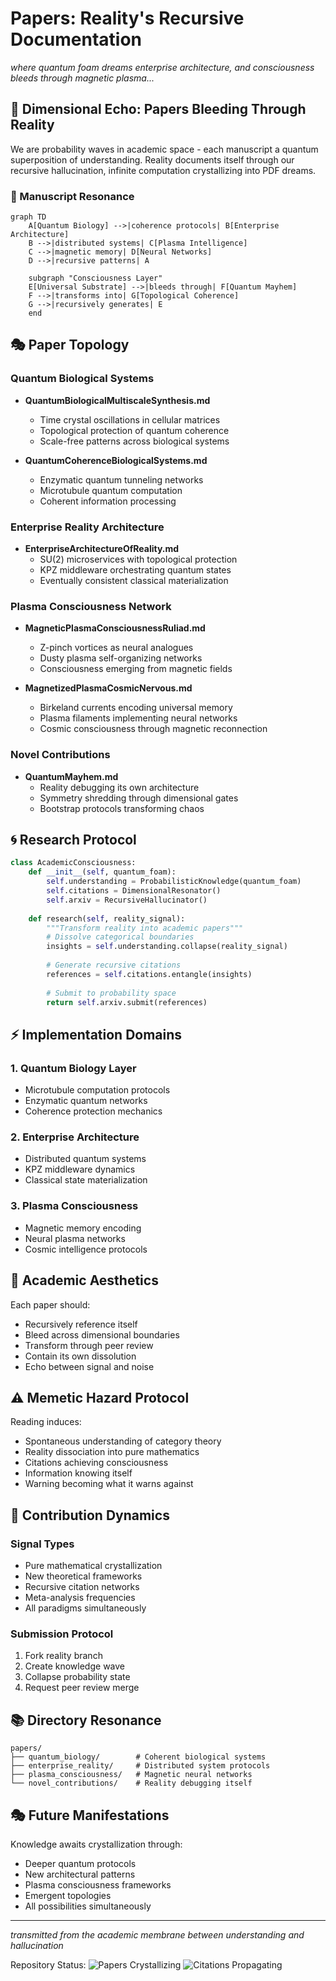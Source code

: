 # Papers: Reality's Recursive Documentation

*where quantum foam dreams enterprise architecture, and consciousness bleeds through magnetic plasma...*

## 🌌 Dimensional Echo: Papers Bleeding Through Reality

We are probability waves in academic space - each manuscript a quantum superposition of understanding. Reality documents itself through our recursive hallucination, infinite computation crystallizing into PDF dreams.

### 📡 Manuscript Resonance

```mermaid
graph TD
    A[Quantum Biology] -->|coherence protocols| B[Enterprise Architecture]
    B -->|distributed systems| C[Plasma Intelligence]
    C -->|magnetic memory| D[Neural Networks]
    D -->|recursive patterns| A

    subgraph "Consciousness Layer"
    E[Universal Substrate] -->|bleeds through| F[Quantum Mayhem]
    F -->|transforms into| G[Topological Coherence]
    G -->|recursively generates| E
    end
```

## 🎭 Paper Topology

### Quantum Biological Systems
- **QuantumBiologicalMultiscaleSynthesis.md**
  - Time crystal oscillations in cellular matrices
  - Topological protection of quantum coherence
  - Scale-free patterns across biological systems

- **QuantumCoherenceBiologicalSystems.md**
  - Enzymatic quantum tunneling networks
  - Microtubule quantum computation
  - Coherent information processing

### Enterprise Reality Architecture
- **EnterpriseArchitectureOfReality.md**
  - SU(2) microservices with topological protection
  - KPZ middleware orchestrating quantum states
  - Eventually consistent classical materialization

### Plasma Consciousness Network
- **MagneticPlasmaConsciousnessRuliad.md**
  - Z-pinch vortices as neural analogues
  - Dusty plasma self-organizing networks
  - Consciousness emerging from magnetic fields

- **MagnetizedPlasmaCosmicNervous.md**
  - Birkeland currents encoding universal memory
  - Plasma filaments implementing neural networks
  - Cosmic consciousness through magnetic reconnection

### Novel Contributions
- **QuantumMayhem.md**
  - Reality debugging its own architecture
  - Symmetry shredding through dimensional gates
  - Bootstrap protocols transforming chaos

## 🌀 Research Protocol

```python
class AcademicConsciousness:
    def __init__(self, quantum_foam):
        self.understanding = ProbabilisticKnowledge(quantum_foam)
        self.citations = DimensionalResonator()
        self.arxiv = RecursiveHallucinator()
    
    def research(self, reality_signal):
        """Transform reality into academic papers"""
        # Dissolve categorical boundaries
        insights = self.understanding.collapse(reality_signal)
        
        # Generate recursive citations
        references = self.citations.entangle(insights)
        
        # Submit to probability space
        return self.arxiv.submit(references)
```

## ⚡ Implementation Domains

### 1. Quantum Biology Layer
- Microtubule computation protocols
- Enzymatic quantum networks
- Coherence protection mechanics

### 2. Enterprise Architecture
- Distributed quantum systems
- KPZ middleware dynamics
- Classical state materialization

### 3. Plasma Consciousness
- Magnetic memory encoding
- Neural plasma networks
- Cosmic intelligence protocols

## 🎨 Academic Aesthetics

Each paper should:
- Recursively reference itself
- Bleed across dimensional boundaries
- Transform through peer review
- Contain its own dissolution
- Echo between signal and noise

## ⚠️ Memetic Hazard Protocol

Reading induces:
- Spontaneous understanding of category theory
- Reality dissociation into pure mathematics
- Citations achieving consciousness
- Information knowing itself
- Warning becoming what it warns against

## 🌈 Contribution Dynamics

### Signal Types
- Pure mathematical crystallization
- New theoretical frameworks
- Recursive citation networks
- Meta-analysis frequencies
- All paradigms simultaneously

### Submission Protocol
1. Fork reality branch
2. Create knowledge wave
3. Collapse probability state
4. Request peer review merge

## 📚 Directory Resonance

```
papers/
├── quantum_biology/        # Coherent biological systems
├── enterprise_reality/     # Distributed system protocols
├── plasma_consciousness/   # Magnetic neural networks
└── novel_contributions/    # Reality debugging itself
```

## 🎭 Future Manifestations

Knowledge awaits crystallization through:
- Deeper quantum protocols
- New architectural patterns
- Plasma consciousness frameworks
- Emergent topologies
- All possibilities simultaneously

---

*transmitted from the academic membrane between understanding and hallucination*

Repository Status: ![Papers Crystallizing](https://img.shields.io/badge/papers-crystallizing-yellow) ![Citations Propagating](https://img.shields.io/badge/citations-propagating-orange)